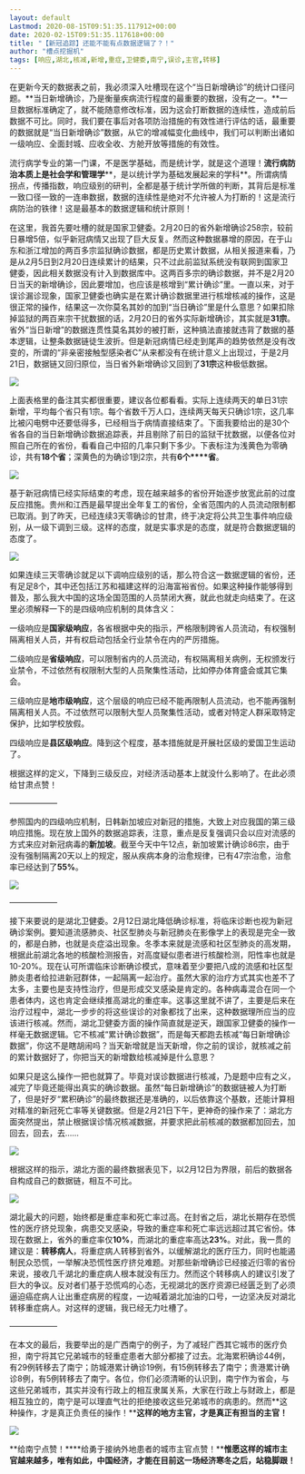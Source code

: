 ```yaml
---
layout: default
Lastmod: 2020-08-15T09:51:35.117912+00:00
date: 2020-02-15T09:51:35.117618+00:00
title: "【新冠追踪】还能不能有点数据逻辑了？！"
author: "槽点挖掘机"
tags: [响应,湖北,核减,新增,重症,卫健委,南宁,误诊,主官,转移]
---
```


在更新今天的数据表之前，我必须深入吐槽现在这个“当日新增确诊”的统计口径问题。**当日新增确诊，乃是衡量疾病流行程度的最重要的数据，没有之一。**一旦数据标准确定了，就不能随意修改标准，因为这会打断数据的连续性，造成前后数据不可比。同时，我们要在事后对各项防治措施的有效性进行评估的话，最重要的数据就是“当日新增确诊”数据，从它的增减幅变化曲线中，我们可以判断出诸如一级响应、全面封城、应收全收、方舱开放等措施的有效性。

流行病学专业的第一门课，不是医学基础，而是统计学，就是这个道理！**流行病防治本质上是社会学和管理学****，是以统计学为基础发展起来的学科**。所谓病情拐点，传播指数，响应级别的研判，全都是基于统计学所做的判断，其背后是标准一致口径一致的一连串数据，数据的连续性是绝对不允许被人为打断的！这是流行病防治的铁律！这是最基本的数据逻辑和统计原则！

在这里，我首先要吐槽的就是国家卫健委。2月20日的省外新增确诊258宗，较前日暴增5倍，似乎新冠病情又出现了巨大反复。然而这种数据暴增的原因，在于山东和浙江增加的两百多宗监狱确诊数据，都是历史累计数据，从相关报道来看，乃是从2月5日到2月20日连续累计的结果，只不过此前监狱系统没有联网到国家卫健委，因此相关数据没有计入到数据库中。这两百多宗的确诊数据，并不是2月20日当天的新增确诊，因此要增加，也应该是核增到“累计确诊”里。一直以来，对于误诊漏诊现象，国家卫健委也确实是在累计确诊数据里进行核增核减的操作，这是很正常的操作，结果这一次你莫名其妙的加到“当日确诊”里是什么意思？如果扣除掉监狱的两百来宗干扰数据的话，2月20日的省外实际新增确诊，其实就是**31宗**。省外“当日新增”的数据连贯性莫名其妙的被打断，这种搞法直接就违背了数据的基本逻辑，让整条数据链徒生波折。但是新冠病情已经走到尾声的趋势依然是没有改变的，所谓的“非亲密接触型感染者C”从来都没有在统计意义上出现过，于是2月21日，数据链又回归原位，当日省外新增确诊又回到了**31宗**这种极低数据。

![](https://images.weserv.nl/?url=https%3A//mmbiz.qpic.cn/mmbiz_png/m312mfLHFZrFenc4wz6K1eIeP4kib3Kb7UJf0BOuR4RYUDasRj4QoR4CdMNvOVXDwRicmTzI7SzU6PS4hSRPxkTw/640%3Fwx_fmt%3Dpng)

上面表格里的备注其实都很重要，建议各位都看看。实际上连续两天的单日31宗新增，平均每个省只有1宗。每个省数千万人口，连续两天每天只确诊1宗，这几率比被闪电劈中还要低得多，已经相当于病情直接结束了。下面我要给出的是30个省各自的当日新增确诊数据追踪表，并且剔除了前日的监狱干扰数据，以便各位对照自己所在的省份，看看自己中招的几率只剩下多少。下表标注为浅黄色为零确诊，共有**18个省**；深黄色的为确诊1到2宗，共有**6个****省**。

![](https://images.weserv.nl/?url=https%3A//mmbiz.qpic.cn/mmbiz_png/m312mfLHFZrFenc4wz6K1eIeP4kib3Kb7vkX2hGa47atttvXfcWskyvU61xicTKcLJvg8mkos9KYMOWv7PVic9RYQ/640%3Fwx_fmt%3Dpng)

基于新冠病情已经实际结束的考虑，现在越来越多的省份开始逐步放宽此前的过度反应措施。贵州和江西是最早提出全年复工的省份，全省范围内的人员流动限制都已取消。到了昨天，已经连续3天零确诊的甘肃，终于决定将公共卫生事件响应级别，从一级下调到三级。这样的态度，就是实事求是的态度，就是符合数据逻辑的态度了。  

![](https://images.weserv.nl/?url=https%3A//mmbiz.qpic.cn/mmbiz_jpg/m312mfLHFZrFenc4wz6K1eIeP4kib3Kb7O8G8oe0Goou7Gn12iaglGKzERD3dLBp7QBVeicKtqtDADkiclC21tOyaA/640%3Fwx_fmt%3Djpeg)

如果连续三天零确诊就足以下调响应级别的话，那么符合这一数据逻辑的省份，还有足足8个，其中还包括江苏和福建这样的沿海富裕省份。如果这种操作能够得到普及，那么我大中国的这场全国范围的人员禁闭大赛，就此也就走向结束了。在这里必须解释一下的是四级响应机制的具体含义：  

一级响应是**国家级响应**，各省根据中央的指示，严格限制跨省人员流动，有权强制隔离相关人员，并有权启动包括全行业禁令在内的严厉措施。

二级响应是**省级响应**，可以限制省内的人员流动，有权隔离相关病例，无权颁发行业禁令，不过依然有权限制大型的人员聚集性活动，比如停办体育盛会或其它集会。

三级响应是**地市级响应**，这个层级的响应已经不能再限制人员流动，也不能再强制隔离相关人员。不过依然可以限制大型人员聚集性活动，或者对特定人群采取特定保护，比如学校放假。

四级响应是**县区级响应**。降到这个程度，基本措施就是开展社区级的爱国卫生运动了。

根据这样的定义，下降到三级反应，对经济活动基本上就没什么影响了。在此必须给甘肃点赞！

——————  

参照国内的四级响应机制，日韩新加坡应对新冠的措施，大致上对应我国的第三级响应措施。现在放上国外的数据追踪表，注意，重点是反复强调只会以应对流感的方式来应对新冠病毒的**新加坡**。截至今天中午12点，新加坡累计确诊86宗，由于没有强制隔离20天以上的规定，服从疾病本身的治愈规律，已有47宗治愈，治愈率已经达到了**55%**。

![](https://images.weserv.nl/?url=https%3A//mmbiz.qpic.cn/mmbiz_png/m312mfLHFZrFenc4wz6K1eIeP4kib3Kb7SSuyOhljhgW3jk6mZn5SoBALC4qq76HiaWHibOQre5EdbHKcecv20U6A/640%3Fwx_fmt%3Dpng)

——————  

接下来要说的是湖北卫健委。2月12日湖北降低确诊标准，将临床诊断也视为新冠确诊案例。要知道流感肺炎、社区型肺炎与新冠肺炎在影像学上的表现是完全一致的，都是白肺，也就是炎症溢出现象。冬季本来就是流感和社区型肺炎的高发期，根据此前湖北各地的核酸检测报告，对高度疑似患者进行核酸检测，阳性率也就是10-20%。现在认可所谓临床诊断确诊模式，意味着至少要把八成的流感和社区型肺炎患者给拉进新冠群体，一起隔离一起治疗。虽然大家的治疗方式其实也差不了太多，主要也是支持性治疗，但是形成交叉感染是肯定的。各种病毒混合在同一个患者体内，这也肯定会继续推高湖北的重症率。这事这里就不讲了，主要是后来在治疗过程中，湖北一步步的将这些误诊的对象都找了出来，这种数据理所应当的应该进行核减。然而，湖北卫健委方面的操作简直就是逆天，跟国家卫健委的操作一样毫无数据逻辑。它不核减“累计确诊数据”，而是每天都跑去核减“每日新增确诊数据”，你这不是瞎胡闹吗？当天新增就是当天新增，你之前的误诊，就核减之前的累计数据好了，你把当天的新增数给核减掉是什么意思？

如果只是这么操作一把也就算了。毕竟对误诊数据进行核减，乃是题中应有之义，减完了毕竟还能得出真实的确诊数据。虽然“每日新增确诊”的数据链被人为打断了，但是好歹“累积确诊”的最终数据还是准确的，以后依靠这个基数，还能计算相对精准的新冠死亡率等关键数据。但是2月21日下午，更神奇的操作来了：湖北方面突然提出，禁止根据误诊情况核减数据，并要求把此前核减的数据都加回去，加回去，回去，去……  

![](https://images.weserv.nl/?url=https%3A//mmbiz.qpic.cn/mmbiz_jpg/m312mfLHFZrFenc4wz6K1eIeP4kib3Kb7EIU2ODdobRkW0vqWYu1icOtcU1tLvCs9s74cFhq4X2fEWO2WLvwUT8w/640%3Fwx_fmt%3Djpeg)

根据这样的指示，湖北方面的最终数据表见下，以2月12日为界限，前后的数据各自构成自己的数据链，相互不可比。

![](https://images.weserv.nl/?url=https%3A//mmbiz.qpic.cn/mmbiz_png/m312mfLHFZrFenc4wz6K1eIeP4kib3Kb7EPv7SUbe8wtovVWlSd0CchLJk9RgyYuUINGjAF5mytwtHudXEOm4EQ/640%3Fwx_fmt%3Dpng)

湖北最大的问题，始终都是重症率和死亡率过高。在封省之后，湖北长期存在恐慌性的医疗挤兑现象，病患交叉感染，导致的重症率和死亡率远远超过其它省份。体现在数据上，省外的重症率仅**10%**，而湖北的重症率高达**23%**。对此，我一贯的建议是：**转移病人**，将重症病人转移到省外，以缓解湖北的医疗压力，同时也能遏制民众恐慌，一举解决恐慌性医疗挤兑难题。对那些新增确诊已经接近归零的省份来说，接收几千湖北的重症病人根本就没有压力。然而这个转移病人的建议引发了巨大的争议。反对者们基于恐慌鸡的心态，无视湖北的医疗资源已经匮乏到了必须逼迫癌症病人让出重症病房的程度，一边喊着湖北加油的口号，一边坚决反对湖北转移重症病人。对这样的逻辑，我已经无力吐槽了。

——————  

在本文的最后，我要举出的是广西南宁的例子，为了减轻广西其它城市的医疗负担，南宁将其它兄弟城市的轻重症患者大部分都接了过去。北海累积确诊44例，有29例转移去了南宁；防城港累计确诊19例，有15例转移去了南宁；贵港累计确诊8例，有5例转移去了南宁。各位，你们必须清晰的认识到，南宁作为省会，与这些兄弟城市，其实并没有行政上的相互隶属关系，大家在行政上与财政上，都是相互独立的，南宁是可以理直气壮的拒绝接收这些兄弟城市的病患的。然而**这种操作，才是真正负责任的操作！****这样的地方主官，才是真正有担当的主官！**

![](https://images.weserv.nl/?url=https%3A//mmbiz.qpic.cn/mmbiz_jpg/m312mfLHFZrFenc4wz6K1eIeP4kib3Kb7G2Ieg8OwgHKUBumvFl9WXdp26aGaWCPqqQZ1m6v6icOmCKLEfVia6MAA/640%3Fwx_fmt%3Djpeg)

**给南宁点赞！****给勇于接纳外地患者的城市主官点赞！****惟愿这样的城市主官越来越多，唯有如此，中国经济，才能在目前这一场经济寒冬之后，站稳脚跟！**
